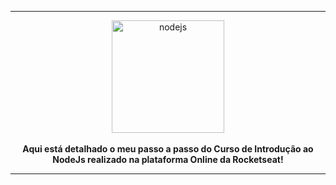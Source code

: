 
---

<div align="center">
    <img src="https://devicons.github.io/devicon/devicon.git/icons/nodejs/nodejs-original.svg" alt="nodejs" width="180" height="180"/>
<br>
<br>
<strong>Aqui está detalhado o meu passo a passo do Curso de Introdução ao NodeJs realizado na plataforma Online da Rocketseat!</strong>
</div>

---
